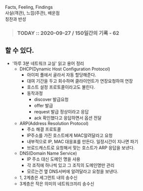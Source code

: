 Facts, Feeling, Findings  
사실(객관), 느낌(주관), 배운점  
칭찬과 반성

> ### TODAY :: 2020-09-27 / 150일간의 기록 - 62

## 할 수 있다.

* '하루 3분 네트워크 교실' 읽고 용어 정리
  - DHCP(Dynamic Host Configuration Protocol)
    - 아이피 풀에서 골라서 자동 할당해준다.
    - 대여 기간을 두고 회수하며 클라이언트가 연장요청하여 연장
    - 호스트 설정 프로토콜이라고도 불린다.
    - 동작과정
      - discover 발급요청
      - offer 발급
      - request 발급 정상이라고 응답
      - ack 확인했다고 응답하면서 옵션 전달
  - ARP(Address Resolution Protocol)
    - 주소 해결 프로토콜
    - IP주소를 가진 호스트에게 MAC알려달라고 요청
    - 내부적으로 IP, MAC 대응표를 만든다. 일정시간이 지나면 파기
    - 브로드캐스트로 요청해서 맞는 호스트가 ARP 응답을 보낸다.
  - DNS(Domain Name Service)
    - IP 주소 대신 도메인 명을 사용
    - 각 조직에 하나씩 있고 그 조직의 도메인명만 관리
    - 모르는건 옆 DNS서버에 알려달라고 요청을 보낸다.
  - 1, 2계층은 세그먼트 내의 송수신
  - 3계층은 작은 의미의 네트워크끼리 송수신
